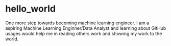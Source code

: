 # hello_world
One more step towards becoming machine learning engineer.
I am a aspiring Machine Learning Enginner/Data Analyst and learning about GitHub usages would help me in reading others work and showing my work to the world.
